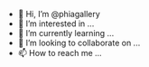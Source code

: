 - 👋 Hi, I’m @phiagallery
- 👀 I’m interested in ...
- 🌱 I’m currently learning ...
- 💞️ I’m looking to collaborate on ...
- 📫 How to reach me ...

<!---
phiagallery/phiagallery is a ✨ special ✨ repository because its `README.md` (this file) appears on your GitHub profile.
You can click the Preview link to take a look at your changes.
--->
